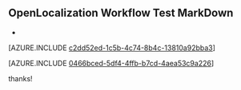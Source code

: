 ## OpenLocalization Workflow Test MarkDown
* 

[AZURE.INCLUDE [c2dd52ed-1c5b-4c74-8b4c-13810a92bba3](calleeMd1.md)]



[AZURE.INCLUDE [0466bced-5df4-4ffb-b7cd-4aea53c9a226](calleeMd2.md)]

 
thanks!